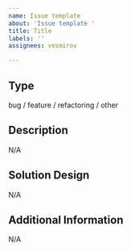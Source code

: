 ```yaml
---
name: Issue template
about: 'Issue template '
title: Title
labels: ''
assignees: vesmirov

---
```


## Type
bug / feature / refactoring / other

## Description
N/A

## Solution Design
N/A

## Additional Information
N/A
